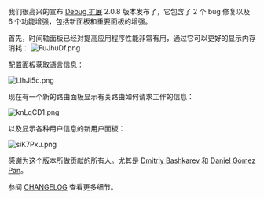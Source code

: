 我们很高兴的宣布 [Debug 扩展](https://github.com/yiisoft/yii2-debug) 2.0.8 版本发布了，它包含了 2 个 bug 修复以及 6 个功能增强，包括新面板和重要面板的增强。

首先，时间轴面板已经对提高应用程序性能非常有用，通过它可以更好的显示内存消耗：
![FuJhuDf.png](/uploads/images/201702/20112353221_thumb.png "FuJhuDf.png")

配置面板获取语言信息：

![LIhJi5c.png](/uploads/images/201702/20112425840_thumb.png "LIhJi5c.png")

现在有一个新的路由面板显示有关路由如何请求工作的信息：

![knLqCD1.png](/uploads/images/201702/20112448402_thumb.png "knLqCD1.png")

以及显示各种用户信息的新用户面板：

![siK7Pxu.png](/uploads/images/201702/20112508651_thumb.png "siK7Pxu.png")


感谢为这个版本所做贡献的所有人。尤其是 [Dmitriy Bashkarev](https://github.com/bashkarev) 和 [Daniel Gómez Pan](https://github.com/pana1990)。

参阅 [CHANGELOG](https://github.com/yiisoft/yii2-debug/blob/2.0.8/CHANGELOG.md) 查看更多细节。
